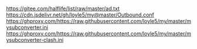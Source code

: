 https://gitee.com/halflife/list/raw/master/ad.txt  
https://cdn.jsdelivr.net/gh/loyle5/my@master/Outbound.conf  
https://ghproxy.com/https://raw.githubusercontent.com/loyle5/my/master/mysubconverter.ini 
https://ghproxy.com/https://raw.githubusercontent.com/loyle5/my/master/mysubconverter-clash.ini 

